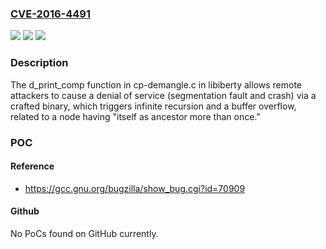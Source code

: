 ### [CVE-2016-4491](https://cve.mitre.org/cgi-bin/cvename.cgi?name=CVE-2016-4491)
![](https://img.shields.io/static/v1?label=Product&message=n%2Fa&color=blue)
![](https://img.shields.io/static/v1?label=Version&message=n%2Fa&color=blue)
![](https://img.shields.io/static/v1?label=Vulnerability&message=n%2Fa&color=brighgreen)

### Description

The d_print_comp function in cp-demangle.c in libiberty allows remote attackers to cause a denial of service (segmentation fault and crash) via a crafted binary, which triggers infinite recursion and a buffer overflow, related to a node having "itself as ancestor more than once."

### POC

#### Reference
- https://gcc.gnu.org/bugzilla/show_bug.cgi?id=70909

#### Github
No PoCs found on GitHub currently.

